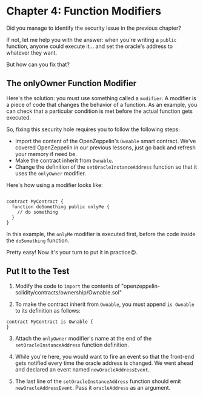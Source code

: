 # Chapter 4: Function Modifiers

Did you manage to identify the security issue in the previous chapter?

If not, let me help you with the answer: when you're writing a `public` function, anyone could execute it... and set the oracle's address to whatever they want.

But how can you fix that?

## The onlyOwner Function Modifier

Here's the solution: you must use something called a `modifier`. A modifier is a piece of code that changes the behavior of a function. As an example, you can check that a particular condition is met before the actual function gets executed.

So, fixing this security hole requires you to follow the following steps:

* Import the content of the OpenZeppelin's `Ownable` smart contract. We've covered OpenZeppelin in our previous lessons, just go back and refresh your memory if need be.
* Make the contract inherit from `Ownable`.
* Change the definition of the `setOracleInstanceAddress` function so that it uses the `onlyOwner` modifier.

Here's how using a modifier looks like:

```sol

contract MyContract {
  function doSomething public onlyMe {
    // do something
  }
}
```

In this example, the `onlyMe` modifier is executed first, before the code inside the `doSomething` function.

Pretty easy! Now it's your turn to put it in practice😉.

## Put It to the Test

1. Modify the code to `import` the contents of "openzeppelin-solidity/contracts/ownership/Ownable.sol"

2. To make the contract inherit from `Ownable`, you must append `is Ownable` to its definition as follows:

  ```sol
  contract MyContract is Ownable {
  }
  ```

3. Attach the `onlyOwner` modifier's name at the end of the `setOracleInstanceAddress` function definition.

4. While you're here, you would want to fire an event so that the front-end gets notified every time the oracle address is changed. We went ahead and declared an event named `newOracleAddressEvent`. 
5. The last line of the `setOracleInstanceAddress` function should emit `newOracleAddressEvent`. Pass it `oracleAddress` as an argument.

